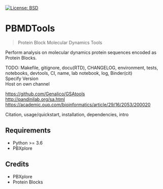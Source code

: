 [![License: BSD](https://img.shields.io/badge/License-BSD-blue.svg)](https://opensource.org/licenses/BSD-3-Clause)

# PBMDTools
> Protein Block Molecular Dynamics Tools

Perform analysis on molecular dynamics protein sequences encoded as Protein Blocks.

TODO: Makefile, gitignore, docu(RTD), CHANGELOG, environment, tests, notebooks, devtools, CI, name, lab notebook, log, Binder(cit)  
Specify Version  
Host on own channel

https://github.com/Genalico/GSAtools  
http://pandinilab.org/sa.html  
https://academic.oup.com/bioinformatics/article/29/16/2053/200020  

Citation, usage/quickstart, installation, dependencies, intro

## Requirements

- Python >= 3.6
- PBXplore

## Credits

- PBXplore
- Protein Blocks
